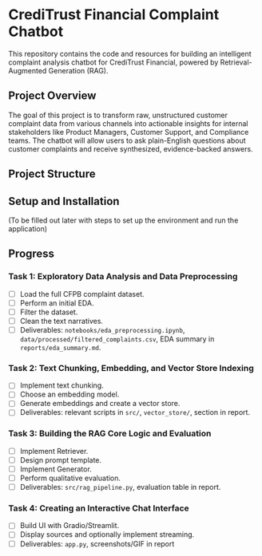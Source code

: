 # CrediTrust Financial Complaint Chatbot

This repository contains the code and resources for building an intelligent complaint analysis chatbot for CrediTrust Financial, powered by Retrieval-Augmented Generation (RAG).

## Project Overview

The goal of this project is to transform raw, unstructured customer complaint data from various channels into actionable insights for internal stakeholders like Product Managers, Customer Support, and Compliance teams. The chatbot will allow users to ask plain-English questions about customer complaints and receive synthesized, evidence-backed answers.

## Project Structure

## Setup and Installation

(To be filled out later with steps to set up the environment and run the application)

## Progress

### Task 1: Exploratory Data Analysis and Data Preprocessing
- [ ] Load the full CFPB complaint dataset.
- [ ] Perform an initial EDA.
- [ ] Filter the dataset.
- [ ] Clean the text narratives.
- [ ] Deliverables: `notebooks/eda_preprocessing.ipynb`, `data/processed/filtered_complaints.csv`, EDA summary in `reports/eda_summary.md`.

### Task 2: Text Chunking, Embedding, and Vector Store Indexing
- [ ] Implement text chunking.
- [ ] Choose an embedding model.
- [ ] Generate embeddings and create a vector store.
- [ ] Deliverables: relevant scripts in `src/`, `vector_store/`, section in report.

### Task 3: Building the RAG Core Logic and Evaluation
- [ ] Implement Retriever.
- [ ] Design prompt template.
- [ ] Implement Generator.
- [ ] Perform qualitative evaluation.
- [ ] Deliverables: `src/rag_pipeline.py`, evaluation table in report.

### Task 4: Creating an Interactive Chat Interface
- [ ] Build UI with Gradio/Streamlit.
- [ ] Display sources and optionally implement streaming.
- [ ] Deliverables: `app.py`, screenshots/GIF in report
